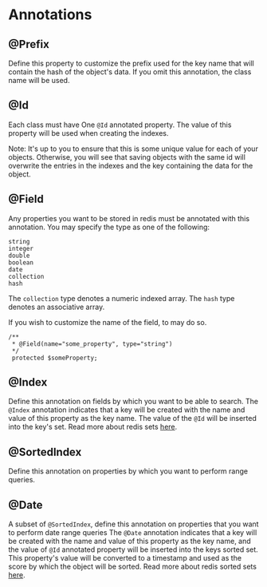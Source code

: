 Annotations
===========

## @Prefix
Define this property to customize the prefix used for the key name that will contain the hash of the object's data. If
you omit this annotation, the class name will be used.

## @Id
Each class must have One `@Id` annotated property. The value of this property will be used when creating the indexes.

Note: It's up to you to ensure that this is some unique value for each of your objects. Otherwise, you will see that
saving objects with the same id will overwrite the entries in the indexes and the key containing the data for the object.

## @Field
Any properties you want to be stored in redis must be annotated with this annotation. You may specify the type as one of
the following:

    string
    integer
    double
    boolean
    date
    collection
    hash

The `collection` type denotes a numeric indexed array.
The `hash` type denotes an associative array.

If you wish to customize the name of the field, to may do so.

    /**
     * @Field(name="some_property", type="string")
     */
     protected $someProperty;

## @Index
Define this annotation on fields by which you want to be able to search.
The `@Index` annotation indicates that a key will be created with the name and value of this property as the key name.
The value of the `@Id` will be inserted into the key's set. Read more about redis sets [here][1].

## @SortedIndex
Define this annotation on properties by which you want to perform range queries.

## @Date
A subset of `@SortedIndex`, define this annotation on properties that you want to perform date range queries
The `@Date` annotation indicates that a key will be created with the name and value of this property as the key name, 
and the value of `@Id` annotated property will be inserted into the keys sorted set. This property's value will be
converted to a timestamp and used as the score by which the object will be sorted. Read more about redis sorted sets
[here][2].

[1]: http://redis.io/topics/data-types#sets
[2]: http://redis.io/topics/data-types#sorted-sets
